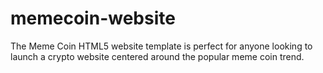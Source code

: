 # memecoin-website
The Meme Coin HTML5 website template is perfect for anyone looking to launch a crypto website centered around the popular meme coin trend.
